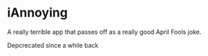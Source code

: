 # iAnnoying
A really terrible app that passes off as a really good April Fools joke.

Depcrecated since a while back
